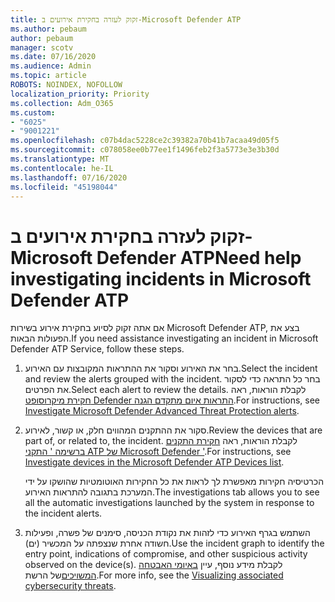 ```yaml
---
title: זקוק לעזרה בחקירת אירועים ב-Microsoft Defender ATP
ms.author: pebaum
author: pebaum
manager: scotv
ms.date: 07/16/2020
ms.audience: Admin
ms.topic: article
ROBOTS: NOINDEX, NOFOLLOW
localization_priority: Priority
ms.collection: Adm_O365
ms.custom:
- "6025"
- "9001221"
ms.openlocfilehash: c07b4dac5228ce2c39382a70b41b7acaa49d05f5
ms.sourcegitcommit: c078058ee0b77ee1f1496feb2f3a5773e3e3b30d
ms.translationtype: MT
ms.contentlocale: he-IL
ms.lasthandoff: 07/16/2020
ms.locfileid: "45198044"
---
```

# <a name="need-help-investigating-incidents-in-microsoft-defender-atp"></a><span data-ttu-id="dfd3c-102">זקוק לעזרה בחקירת אירועים ב-Microsoft Defender ATP</span><span class="sxs-lookup"><span data-stu-id="dfd3c-102">Need help investigating incidents in Microsoft Defender ATP</span></span>

<span data-ttu-id="dfd3c-103">אם אתה זקוק לסיוע בחקירת אירוע בשירות Microsoft Defender ATP, בצע את הפעולות הבאות.</span><span class="sxs-lookup"><span data-stu-id="dfd3c-103">If you need assistance investigating an incident in Microsoft Defender ATP Service, follow these steps.</span></span>

1. <span data-ttu-id="dfd3c-104">בחר את האירוע וסקור את ההתראות המקובצות עם האירוע.</span><span class="sxs-lookup"><span data-stu-id="dfd3c-104">Select the incident and review the alerts grouped with the incident.</span></span> <span data-ttu-id="dfd3c-105">בחר כל התראה כדי לסקור את הפרטים.</span><span class="sxs-lookup"><span data-stu-id="dfd3c-105">Select each alert to review the details.</span></span> <span data-ttu-id="dfd3c-106">לקבלת הוראות, ראה [חקירת מיקרוסופט Defender התראות איום מתקדם הגנה](https://docs.microsoft.com/windows/security/threat-protection/microsoft-defender-atp/investigate-alerts).</span><span class="sxs-lookup"><span data-stu-id="dfd3c-106">For instructions, see [Investigate Microsoft Defender Advanced Threat Protection alerts](https://docs.microsoft.com/windows/security/threat-protection/microsoft-defender-atp/investigate-alerts).</span></span>
2. <span data-ttu-id="dfd3c-107">סקור את ההתקנים המהווים חלק, או קשור, לאירוע.</span><span class="sxs-lookup"><span data-stu-id="dfd3c-107">Review the devices that are part of, or related to, the incident.</span></span> <span data-ttu-id="dfd3c-108">לקבלת הוראות, ראה [חקירת התקנים ברשימה ' התקני ATP של Microsoft Defender '](https://docs.microsoft.com/windows/security/threat-protection/microsoft-defender-atp/investigate-machines).</span><span class="sxs-lookup"><span data-stu-id="dfd3c-108">For instructions, see [Investigate devices in the Microsoft Defender ATP Devices list](https://docs.microsoft.com/windows/security/threat-protection/microsoft-defender-atp/investigate-machines).</span></span><br/>
 
    <span data-ttu-id="dfd3c-109">הכרטיסיה חקירות מאפשרת לך לראות את כל החקירות האוטומטיות שהושקו על ידי המערכת בתגובה להתראות האירוע.</span><span class="sxs-lookup"><span data-stu-id="dfd3c-109">The investigations tab allows you to see all the automatic investigations launched by the system in response to the incident alerts.</span></span>
3. <span data-ttu-id="dfd3c-110">השתמש בגרף האירוע כדי לזהות את נקודת הכניסה, סימנים של פשרה, ופעילות חשודה אחרת שנצפתה על המכשיר (ים).</span><span class="sxs-lookup"><span data-stu-id="dfd3c-110">Use the incident graph to identify the entry point, indications of compromise, and other suspicious activity observed on the device(s).</span></span> <span data-ttu-id="dfd3c-111">לקבלת מידע נוסף, עיין [באיומי האבטחה המשויכים](https://docs.microsoft.com/windows/security/threat-protection/microsoft-defender-atp/investigate-incidents#visualizing-associated-cybersecurity-threats)של הרשת.</span><span class="sxs-lookup"><span data-stu-id="dfd3c-111">For more info, see the [Visualizing associated cybersecurity threats](https://docs.microsoft.com/windows/security/threat-protection/microsoft-defender-atp/investigate-incidents#visualizing-associated-cybersecurity-threats).</span></span>  